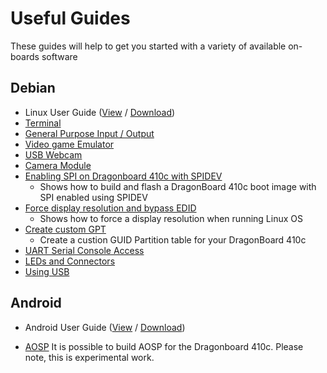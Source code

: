 # Useful Guides

These guides will help to get you started with a variety of available on-boards software

## Debian

- Linux User Guide ([View](https://github.com/96boards/documentation/blob/master/ConsumerEdition/DragonBoard-410c/Guides/LinuxUserGuide_DragonBoard.pdf) / [Download](https://github.com/96boards/documentation/raw/master/ConsumerEdition/DragonBoard-410c/Guides/LinuxUserGuide_DragonBoard.pdf))
- [Terminal](Terminal.md)
- [General Purpose Input / Output](../../CE-Extras/GPIO/README.md)
- [Video game Emulator](VGEmulator.md)
- [USB Webcam](USBWebcam.md)
- [Camera Module](CameraModule.md)
- [Enabling SPI on Dragonboard 410c with SPIDEV](EnableSPI.md)
	- Shows how to build and flash a DragonBoard 410c boot image with SPI enabled using SPIDEV
- [Force display resolution and bypass EDID](ForceDisplayRes.md)
	- Shows how to force a display resolution when running Linux OS
- [Create custom GPT](GPT.md)
	- Create a custion GUID Partition table for your DragonBoard 410c
- [UART Serial Console Access](uart-serial-console.md)
- [LEDs and Connectors](led-connectors.md)
- [Using USB](using-usb.md)

## Android

- Android User Guide ([View](https://github.com/96boards/documentation/blob/master/ConsumerEdition/DragonBoard-410c/Guides/AndroidUserGuide_DragonBoard.pdf) / [Download](https://github.com/96boards/documentation/raw/master/ConsumerEdition/DragonBoard-410c/Guides/AndroidUserGuide_DragonBoard.pdf))

- [AOSP](AOSP.md) It is possible to build AOSP for the Dragonboard 410c. Please note, this is experimental work.
